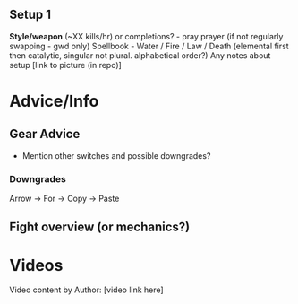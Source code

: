 ## Setup 1
**Style/weapon** (~XX kills/hr) or completions? - pray prayer (if not regularly swapping - gwd only)
Spellbook - Water / Fire / Law / Death (elemental first then catalytic, singular not plural. alphabetical order?)
Any notes about setup
[link to picture (in repo)]

# Advice/Info

## Gear Advice
- Mention other switches and possible downgrades?
### Downgrades
Arrow → For → Copy → Paste

## Fight overview (or mechanics?)

# Videos
Video content by Author: [video link here]
